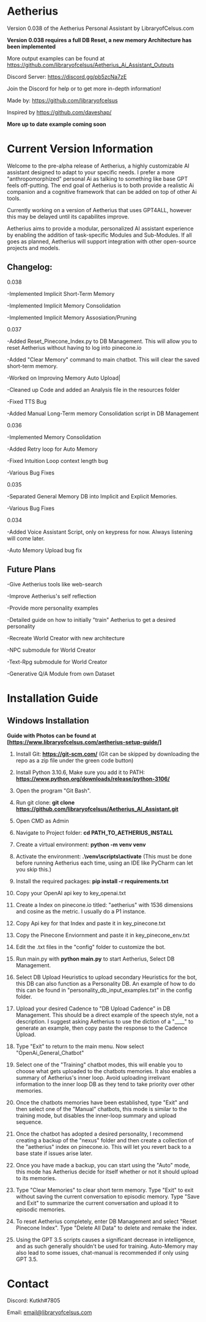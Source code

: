 # Aetherius
Version 0.038 of the Aetherius Personal Assistant by LibraryofCelsus.com

**Version 0.038 requires a full DB Reset, a new memory Architecture has been implemented**

More output examples can be found at https://github.com/libraryofcelsus/Aetherius_Ai_Assistant_Outputs

Discord Server: https://discord.gg/pb5zcNa7zE

Join the Discord for help or to get more in-depth information!

Made by: https://github.com/libraryofcelsus

Inspired by https://github.com/daveshap/

**More up to date example coming soon**

# Current Version Information
Welcome to the pre-alpha release of Aetherius, a highly customizable AI assistant designed to adapt to your specific needs.  I prefer a more "anthropomorphized" personal Ai as talking to something like base GPT feels off-putting.  The end goal of Aetherius is to both provide a realistic Ai companion and a cognitive framework that can be added on top of other Ai tools.

Currently working on a version of Aetherius that uses GPT4ALL, however this may be delayed until its capabilites improve.

Aetherius aims to provide a modular, personalized AI assistant experience by enabling the addition of task-specific Modules and Sub-Modules. If all goes as planned, Aetherius will support integration with other open-source projects and models.

## Changelog:
0.038

-Implemented Implicit Short-Term Memory

-Implemented Implicit Memory Consolidation

-Implemented Implicit Memory Assosiation/Pruning

0.037

-Added Reset_Pinecone_Index.py to DB Management. This will allow you to reset Aetherius without having to log into pinecone.io

-Added "Clear Memory" command to main chatbot. This will clear the saved short-term memory.

-Worked on Improving Memory Auto Upload|

-Cleaned up Code and added an Analysis file in the resources folder

-Fixed TTS Bug

-Added Manual Long-Term memory Consolidation script in DB Management

0.036

-Implemented Memory Consolidation

-Added Retry loop for Auto Memory

-Fixed Intuition Loop context length bug

-Various Bug Fixes

0.035

-Separated General Memory DB into Implicit and Explicit Memories.

-Various Bug Fixes

0.034

-Added Voice Assistant Script, only on keypress for now. Always listening will come later.

-Auto Memory Upload bug fix

## Future Plans
-Give Aetherius tools like web-search

-Improve Aetherius's self reflection

-Provide more personality examples

-Detailed guide on how to initially "train" Aetherius to get a desired personality

-Recreate World Creator with new architecture

-NPC submodule for World Creator

-Text-Rpg submodule for World Creator

-Generative Q/A Module from own Dataset

# Installation Guide

## Windows Installation

**Guide with Photos can be found at [https://www.libraryofcelsus.com/aetherius-setup-guide/]**

1. Install Git: **https://git-scm.com/** (Git can be skipped by downloading the repo as a zip file under the green code button)

2. Install Python 3.10.6, Make sure you add it to PATH: **https://www.python.org/downloads/release/python-3106/**

3. Open the program "Git Bash". 

4. Run git clone: **git clone https://github.com/libraryofcelsus/Aetherius_AI_Assistant.git**

5. Open CMD as Admin

6. Navigate to Project folder: **cd PATH_TO_AETHERIUS_INSTALL**

7. Create a virtual environment: **python -m venv venv**

8. Activate the environment: **.\venv\scripts\activate**   (This must be done before running Aetherius each time, using an IDE like PyCharm can let you skip this.)

9. Install the required packages: **pip install -r requirements.txt**

10. Copy your OpenAI api key to key_openai.txt

11. Create a Index on pinecone.io titled: "aetherius" with 1536 dimensions and cosine as the metric. I usually do a P1 instance.

12. Copy Api key for that Index and paste it in key_pinecone.txt

13. Copy the Pinecone Enviornment and paste it in key_pinecone_env.txt

14. Edit the .txt files in the "config" folder to customize the bot.

15. Run main.py with **python main.py** to start Aetherius, Select DB Management.

16. Select DB Upload Heuristics to upload secondary Heuristics for the bot, this DB can also function as a Personality DB. An example of how to do this can be found in "personality_db_input_examples.txt" in the config folder.

17. Upload your desired Cadence to "DB Upload Cadence" in DB Management. This should be a direct example of the speech style, not a description. I suggest asking Aetherius to use the diction of a "____" to generate an example, then copy paste the response to the Cadence Upload.

18. Type "Exit" to return to the main menu. Now select "OpenAi_General_Chatbot"

19. Select one of the "Training" chatbot modes, this will enable you to choose what gets uploaded to the chatbots memories.  It also enables a summary of Aetherius's inner loop.  Avoid uploading irrelivant information to the inner loop DB as they tend to take priority over other memories. 

20. Once the chatbots memories have been established, type "Exit" and then select one of the "Manual" chatbots, this mode is similar to the training mode, but disables the inner-loop summary and upload sequence.

21. Once the chatbot has adopted a desired personality, I recommend creating a backup of the "nexus" folder and then create a collection of the "aetherius" index on pinecone.io.  This will let you revert back to a base state if issues arise later.

22. Once you have made a backup, you can start using the "Auto" mode, this mode has Aetherius decide for itself whether or not it should upload to its memories.

23. Type "Clear Memories" to clear short term memory. Type "Exit" to exit without saving the current conversation to episodic memory. Type "Save and Exit" to summarize the current conversation and upload it to episodic memories.

24. To reset Aetherius completely, enter DB Management and select "Reset Pinecone Index". Type "Delete All Data" to delete and remake the index.

25. Using the GPT 3.5 scripts causes a significant decrease in intelligence, and as such generally shouldn't be used for training. Auto-Memory may also lead to some issues, chat-manual is recommended if only using GPT 3.5.

# Contact
Discord: Kutkh#7805

Email: email@libraryofcelsus.com

